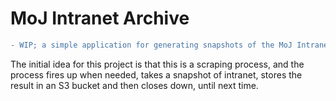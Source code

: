 # MoJ Intranet Archive

```diff
- WIP; a simple application for generating snapshots of the MoJ Intranet 
```

The initial idea for this project is that this is a scraping process, and the process fires up when needed, takes a snapshot of intranet, stores the result in an S3 bucket and then closes down, until next time.

